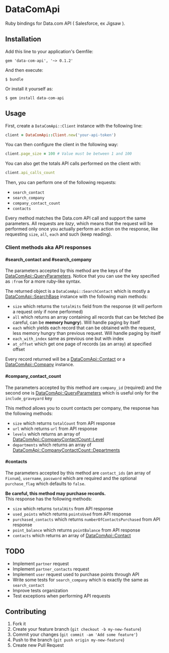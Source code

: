 # DataComApi

Ruby bindings for Data.com API ( Salesforce, ex Jigsaw ).

## Installation

Add this line to your application's Gemfile:

    gem 'data-com-api', '~> 0.1.2'

And then execute:

    $ bundle

Or install it yourself as:

    $ gem install data-com-api

## Usage

First, create a `DataComApi::Client` instance with the following line:

```ruby
client = DataComApi::Client.new('your-api-token')
```

You can then configure the client in the following way:

```ruby
client.page_size = 100 # Value must be between 1 and 100
```

You can also get the totals API calls performed on the client with:

```ruby
client.api_calls_count
```

Then, you can perform one of the following requests:

- `search_contact`
- `search_company`
- `company_contact_count`
- `contacts`

Every method matches the Data.com API call and support the same parameters. All requests are *lazy*,
which means that the request will be performed only once you actually perform an action on the response, like
requesting `size`, `all`, `each` and such (keep reading).

### Client methods aka API responses
#### #search\_contact and #search\_company

The parameters accepted by this method are the keys of the [DataComApi::QueryParameters](https://github.com/Fire-Dragon-DoL/data-com-api/blob/master/lib/data-com-api/query_parameters.rb). Notice that you can use the key specified as `:from` for a more ruby-like
syntax.

The returned object is a `DataComApi::SearchContact` which is mostly a [DataComApi::SearchBase](https://github.com/Fire-Dragon-DoL/data-com-api/blob/master/lib/data-com-api/responses/search_base.rb) instance with the following main methods:
- `size` which returns the `totalHits` field from the response
  (it will perform a request only if none performed)
- `all` which returns an array containing all records that can be fetched
  (be careful, can be **memory hungry**). Will handle paging by itself
- `each` which yields each record that can be obtained with the request, less memory hungry than previous
  request. Will handle paging by itself
- `each_with_index` same as previous one but with index
- `at_offset` which get one page of records (as an array) at specified offset

Every record returned will be a [DataComApi::Contact](https://github.com/Fire-Dragon-DoL/data-com-api/blob/master/lib/data-com-api/contact.rb) or a [DataComApi::Company](https://github.com/Fire-Dragon-DoL/data-com-api/blob/master/lib/data-com-api/company.rb) instance.

#### #company\_contact\_count

The parameters accepted by this method are `company_id` (required) and the second one is [DataComApi::QueryParameters](https://github.com/Fire-Dragon-DoL/data-com-api/blob/master/lib/data-com-api/query_parameters.rb) which is useful only for the `include_graveyard` key

This method allows you to count contacts per company, the response has the following methods:
- `size` which returns `totalCount` from API response
- `url` which returns `url` from API response
- `levels` which returns an array of [DataComApi::CompanyContactCount::Level](https://github.com/Fire-Dragon-DoL/data-com-api/blob/master/lib/data-com-api/company_contact_count/level.rb)
- `departments` which returns an array of [DataComApi::CompanyContactCount::Departments](https://github.com/Fire-Dragon-DoL/data-com-api/blob/master/lib/data-com-api/company_contact_count/department.rb)

#### #contacts

The parameters accepted by this method are `contact_ids` (an array of `Fixnum`), `username`, `password`
which are required and the optional `purchase_flag` which defaults to `false`.

**Be careful, this method may purchase records.**  
This response has the following methods:
- `size` which returns `totalHits` from API response
- `used_points` which returns `pointsUsed` from API response
- `purchased_contacts` which returns `numberOfContactsPurchased` from API response
- `point_balance` which returns `pointBalance` from API response
- `contacts` which returns an array of [DataComApi::Contact](https://github.com/Fire-Dragon-DoL/data-com-api/blob/master/lib/data-com-api/contact.rb)

## TODO

- Implement `partner` request
- Implement `partner_contacts` request
- Implement `user` request used to purchase points through API
- Write some tests for `search_company` which is exactly the same as
  `search_contact`
- Improve tests organization
- Test exceptions when performing API requests

## Contributing

1. Fork it
2. Create your feature branch (`git checkout -b my-new-feature`)
3. Commit your changes (`git commit -am 'Add some feature'`)
4. Push to the branch (`git push origin my-new-feature`)
5. Create new Pull Request
